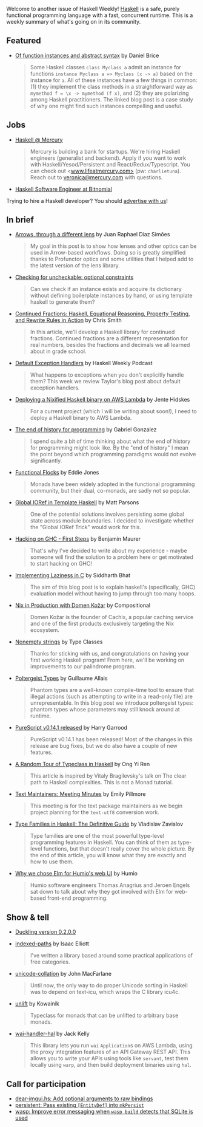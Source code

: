 Welcome to another issue of Haskell Weekly!
[Haskell](https://www.haskell.org) is a safe, purely functional programming language with a fast, concurrent runtime.
This is a weekly summary of what's going on in its community.

## Featured

- [Of function instances and abstract syntax](https://www.danielbrice.net/blog/of-function-instances-and-abstract-syntax/) by Daniel Brice
  > Some Haskell classes `class Myclass a` admit an instance for functions `instance Myclass a => Myclass (x -> a)` based on the instance for `a`. All of these instances have a few things in common: (1) they implement the class methods in a straightforward way as `mymethod f = \x -> mymethod (f x)`, and (2) they are polarizing among Haskell practitioners. The linked blog post is a case study of why one might find such instances compelling and useful.

## Jobs

<!-- Runs from 2021-04-22 to 2021-06-24. -->
- [Haskell @ Mercury](https://mercury.com/jobs/generalist-engineer)
  > Mercury is building a bank for startups. We're hiring Haskell engineers (generalist and backend). Apply if you want to work with Haskell/Yesod/Persistent and React/Redux/Typescript. You can check out <www.lifeatmercury.com> (pw: `charlietuna`). Reach out to <veronica@mercury.com> with questions.

- [Haskell Software Engineer at Bitnomial](https://np.reddit.com/r/haskell/comments/muvbdq/bitnomial_is_hiring_haskell_software_engineers/)

Trying to hire a Haskell developer?
You should [advertise with us](https://haskellweekly.news/advertising.html)!

## In brief

- [Arrows, through a different lens](https://www.tweag.io/blog/2021-04-15-arrows-through-a-different-lens/) by Juan Raphael Diaz Simões
  > My goal in this post is to show how lenses and other optics can be used in Arrow-based workflows. Doing so is greatly simplified thanks to Profunctor optics and some utilities that I helped add to the latest version of the lens library.

- [Checking for uncheckable: optional constraints](https://aadaa-fgtaa.github.io/blog/optionally/)
  > Can we check if an instance exists and acquire its dictionary without defining boilerplate instances by hand, or using template haskell to generate them?

- [Continued Fractions: Haskell, Equational Reasoning, Property Testing, and Rewrite Rules in Action](https://cdsmithus.medium.com/continued-fractions-haskell-equational-reasoning-property-testing-and-rewrite-rules-in-action-77a16d750e3f) by Chris Smith
  > In this article, we'll develop a Haskell library for continued fractions. Continued fractions are a different representation for real numbers, besides the fractions and decimals we all learned about in grade school.

- [Default Exception Handlers](https://haskellweekly.news/episode/43.html) by Haskell Weekly Podcast
  > What happens to exceptions when you don't explicitly handle them? This week we review Taylor's blog post about default exception handlers.

- [Deploying a Nixified Haskell binary on AWS Lambda](https://www.hjdskes.nl/blog/haskell-nix-aws-lambda/) by Jente Hidskes
  > For a current project (which I will be writing about soon!), I need to deploy a Haskell binary to AWS Lambda.

- [The end of history for programming](https://www.haskellforall.com/2021/04/the-end-of-history-for-programming.html) by Gabriel Gonzalez
  > I spend quite a bit of time thinking about what the end of history for programming might look like. By the "end of history" I mean the point beyond which programming paradigms would not evolve significantly.

- [Functional Flocks](https://ec-jones.github.io/flocking.html) by Eddie Jones
  > Monads have been widely adopted in the functional programming community, but their dual, co-monads, are sadly not so popular.

- [Global IORef in Template Haskell](https://www.parsonsmatt.org/2021/04/21/global_ioref_in_template_haskell.html) by Matt Parsons
  > One of the potential solutions involves persisting some global state across module boundaries. I decided to investigate whether the "Global IORef Trick" would work for this.

- [Hacking on GHC - First Steps](https://cptwunderlich.github.io/2021/04/21/ghc-hacking-first-steps.html) by Benjamin Maurer
  > That's why I've decided to write about my experience - maybe someone will find the solution to a problem here or get motivated to start hacking on GHC!

- [Implementing Laziness in C](https://functional.works-hub.com/learn/implementing-laziness-in-c-2ba95) by Siddharth Bhat
  > The aim of this blog post is to explain haskell's (specifically, GHC) evaluation model without having to jump through too many hoops.

- [Nix in Production with Domen Kožar](https://www.compositional.fm/domenkozar) by Compositional
  > Domen Kožar is the founder of Cachix, a popular caching service and one of the first products exclusively targeting the Nix ecosystem.

- [Nonempty strings](https://typeclasses.com/beginner-crash-course/nonempty) by Type Classes
  > Thanks for sticking with us, and congratulations on having your first working Haskell program! From here, we'll be working on improvements to our palindrome program.

- [Poltergeist Types](https://gallais.github.io/blog/poltergeist-types) by Guillaume Allais
  > Phantom types are a well-known compile-time tool to ensure that illegal actions (such as attempting to write in a read-only file) are unrepresentable. In this blog post we introduce poltergeist types: phantom types whose parameters may still knock around at runtime.

- [PureScript v0.14.1 released](https://discourse.purescript.org/t/purescript-v0-14-1-released/2279) by Harry Garrood
  > PureScript v0.14.1 has been released! Most of the changes in this release are bug fixes, but we do also have a couple of new features.

- [A Random Tour of Typeclass in Haskell](https://medium.com/geekculture/a-random-tour-of-typeclass-in-haskell-87a5a2125e1a) by Ong Yi Ren
  > This article is inspired by Vitaly Bragilevsky's talk on The clear path to Haskell complexities. This is not a Monad tutorial.

- [Text Maintainers: Meeting Minutes](https://discourse.haskell.org/t/text-maintainers-meeting-minutes-2021-04-15/2378?u=taylorfausak) by Emily Pillmore
  > This meeting is for the text package maintainers as we begin project planning for the `text-utf8` conversion work.

- [Type Families in Haskell: The Definitive Guide](https://serokell.io/blog/type-families-haskell) by Vladislav Zavialov
  > Type families are one of the most powerful type-level programming features in Haskell. You can think of them as type-level functions, but that doesn't really cover the whole picture. By the end of this article, you will know what they are exactly and how to use them.

- [Why we chose Elm for Humio's web UI](https://www.humio.com/whats-new/blog/why-we-chose-elm-for-humio-s-web-ui) by Humio
  > Humio software engineers Thomas Anagrius and Jeroen Engels sat down to talk about why they got involved with Elm for web-based front-end programming.

## Show & tell

- [Duckling version 0.2.0.0](https://github.com/facebook/duckling/releases/tag/v0.2.0.0)

- [indexed-paths](https://np.reddit.com/r/haskell/comments/mt4k6q/indexedpaths_a_library_for_working_with_free/) by Isaac Elliott
  > I've written a library based around some practical applications of free categories.

- [unicode-collation](https://np.reddit.com/r/haskell/comments/mt0h9r/ann_unicodecollation_01/) by John MacFarlane
  > Until now, the only way to do proper Unicode sorting in Haskell was to depend on text-icu, which wraps the C library icu4c.

- [unlift](https://github.com/kowainik/unlift/tree/132e8faa00a44f06dfeb2375fff6d77f64dc96b4) by Kowainik
  > Typeclass for monads that can be unlifted to arbitrary base monads.

- [wai-handler-hal](https://mail.haskell.org/pipermail/haskell-cafe/2021-April/133837.html) by Jack Kelly
  > This library lets you run `wai` `Application`s on AWS Lambda, using the proxy integration features of an API Gateway REST API. This allows you to write your APIs using tools like `servant`, test them locally using `warp`, and then build deployment binaries using `hal`.

## Call for participation

-   [dear-imgui.hs: Add optional arguments to raw bindings](https://github.com/haskell-game/dear-imgui.hs/issues/52)
-   [persistent: Pass existing `[EntityDef]` into `mkPersist`](https://github.com/yesodweb/persistent/issues/1241)
-   [wasp: Improve error messaging when `wasp build` detects that SQLite is used](https://github.com/wasp-lang/wasp/issues/213)
